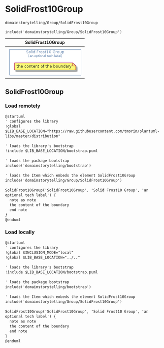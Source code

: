 # SolidFrost10Group


```text
domainstorytelling/Group/SolidFrost10Group
```

```text
include('domainstorytelling/Group/SolidFrost10Group')
```



| SolidFrost10Group |
| :---: |
| ![illustration for SolidFrost10Group](../../domainstorytelling/Group/SolidFrost10Group.Local.png) |




## SolidFrost10Group

### Load remotely
```plantuml
@startuml
' configures the library
!global $LIB_BASE_LOCATION="https://raw.githubusercontent.com/tmorin/plantuml-libs/master/distribution"

' loads the library's bootstrap
!include $LIB_BASE_LOCATION/bootstrap.puml

' loads the package bootstrap
include('domainstorytelling/bootstrap')

' loads the Item which embeds the element SolidFrost10Group
include('domainstorytelling/Group/SolidFrost10Group')

SolidFrost10Group('SolidFrost10Group', 'Solid Frost10 Group', 'an optional tech label') {
  note as note
  the content of the boundary
  end note
}
@enduml
```

### Load locally
```plantuml
@startuml
' configures the library
!global $INCLUSION_MODE="local"
!global $LIB_BASE_LOCATION="../.."

' loads the library's bootstrap
!include $LIB_BASE_LOCATION/bootstrap.puml

' loads the package bootstrap
include('domainstorytelling/bootstrap')

' loads the Item which embeds the element SolidFrost10Group
include('domainstorytelling/Group/SolidFrost10Group')

SolidFrost10Group('SolidFrost10Group', 'Solid Frost10 Group', 'an optional tech label') {
  note as note
  the content of the boundary
  end note
}
@enduml
```

